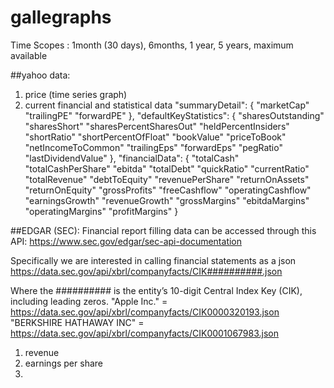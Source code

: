 # gallegraphs

Time Scopes : 1month (30 days), 6months, 1 year, 5 years, maximum available

##yahoo data:

1) price (time series graph)
2) current financial and statistical data
"summaryDetail": {
    "marketCap"
    "trailingPE"
    "forwardPE"
},
"defaultKeyStatistics": {
    "sharesOutstanding"
    "sharesShort"
    "sharesPercentSharesOut"
    "heldPercentInsiders"
    "shortRatio"
    "shortPercentOfFloat"
    "bookValue"
    "priceToBook"
    "netIncomeToCommon"
    "trailingEps"
    "forwardEps"
    "pegRatio"
    "lastDividendValue"
},
"financialData": {
    "totalCash"
    "totalCashPerShare"
    "ebitda"
    "totalDebt"
    "quickRatio"
    "currentRatio"
    "totalRevenue"
    "debtToEquity"
    "revenuePerShare"
    "returnOnAssets"
    "returnOnEquity"
    "grossProfits"
    "freeCashflow"
    "operatingCashflow"
    "earningsGrowth"
    "revenueGrowth"
    "grossMargins"
    "ebitdaMargins"
    "operatingMargins"
    "profitMargins"
}


##EDGAR (SEC): 
Financial report filling data can be accessed through this API:
https://www.sec.gov/edgar/sec-api-documentation

Specifically we are interested in calling financial statements as a json
https://data.sec.gov/api/xbrl/companyfacts/CIK##########.json

Where the ########## is the entity’s 10-digit Central Index Key (CIK), including leading zeros.
"Apple Inc." = https://data.sec.gov/api/xbrl/companyfacts/CIK0000320193.json
"BERKSHIRE HATHAWAY INC" = https://data.sec.gov/api/xbrl/companyfacts/CIK0001067983.json

1) revenue
2) earnings per share
3)
